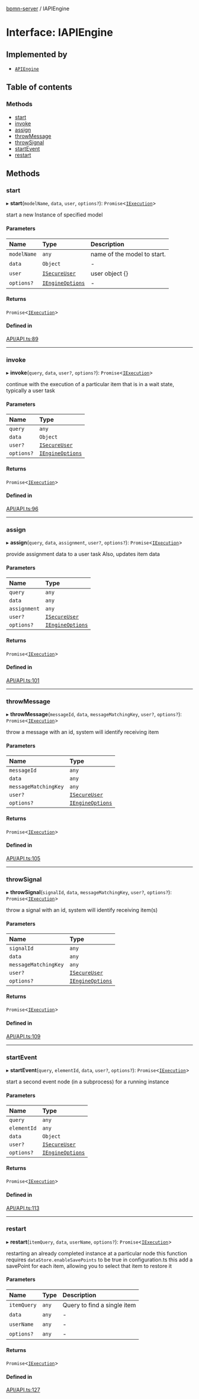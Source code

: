 [bpmn-server](../readme.md) / IAPIEngine

# Interface: IAPIEngine

## Implemented by

- [`APIEngine`](../classes/APIEngine.md)

## Table of contents

### Methods

- [start](IAPIEngine.md#start)
- [invoke](IAPIEngine.md#invoke)
- [assign](IAPIEngine.md#assign)
- [throwMessage](IAPIEngine.md#throwmessage)
- [throwSignal](IAPIEngine.md#throwsignal)
- [startEvent](IAPIEngine.md#startevent)
- [restart](IAPIEngine.md#restart)

## Methods

### start

▸ **start**(`modelName`, `data`, `user`, `options?`): `Promise`\<[`IExecution`](IExecution.md)\>

start a new Instance of specified model

#### Parameters

| Name | Type | Description |
| :------ | :------ | :------ |
| `modelName` | `any` | name of the model to start. |
| `data` | `Object` | - |
| `user` | [`ISecureUser`](ISecureUser.md) | user object {} |
| `options?` | [`IEngineOptions`](IEngineOptions.md) | - |

#### Returns

`Promise`\<[`IExecution`](IExecution.md)\>

#### Defined in

[API/API.ts:89](https://github.com/bpmnServer/bpmn-server/blob/67a073b/src/API/API.ts#L89)

___

### invoke

▸ **invoke**(`query`, `data`, `user?`, `options?`): `Promise`\<[`IExecution`](IExecution.md)\>

continue with the execution of a particular item that is in a wait state, typically a user task

#### Parameters

| Name | Type |
| :------ | :------ |
| `query` | `any` |
| `data` | `Object` |
| `user?` | [`ISecureUser`](ISecureUser.md) |
| `options?` | [`IEngineOptions`](IEngineOptions.md) |

#### Returns

`Promise`\<[`IExecution`](IExecution.md)\>

#### Defined in

[API/API.ts:96](https://github.com/bpmnServer/bpmn-server/blob/67a073b/src/API/API.ts#L96)

___

### assign

▸ **assign**(`query`, `data`, `assignment`, `user?`, `options?`): `Promise`\<[`IExecution`](IExecution.md)\>

provide assignment data to a user task
Also, updates item data

#### Parameters

| Name | Type |
| :------ | :------ |
| `query` | `any` |
| `data` | `any` |
| `assignment` | `any` |
| `user?` | [`ISecureUser`](ISecureUser.md) |
| `options?` | [`IEngineOptions`](IEngineOptions.md) |

#### Returns

`Promise`\<[`IExecution`](IExecution.md)\>

#### Defined in

[API/API.ts:101](https://github.com/bpmnServer/bpmn-server/blob/67a073b/src/API/API.ts#L101)

___

### throwMessage

▸ **throwMessage**(`messageId`, `data`, `messageMatchingKey`, `user?`, `options?`): `Promise`\<[`IExecution`](IExecution.md)\>

throw a message with an id, system will identify receiving item

#### Parameters

| Name | Type |
| :------ | :------ |
| `messageId` | `any` |
| `data` | `any` |
| `messageMatchingKey` | `any` |
| `user?` | [`ISecureUser`](ISecureUser.md) |
| `options?` | [`IEngineOptions`](IEngineOptions.md) |

#### Returns

`Promise`\<[`IExecution`](IExecution.md)\>

#### Defined in

[API/API.ts:105](https://github.com/bpmnServer/bpmn-server/blob/67a073b/src/API/API.ts#L105)

___

### throwSignal

▸ **throwSignal**(`signalId`, `data`, `messageMatchingKey`, `user?`, `options?`): `Promise`\<[`IExecution`](IExecution.md)\>

throw a signal with an id, system will identify receiving item(s)

#### Parameters

| Name | Type |
| :------ | :------ |
| `signalId` | `any` |
| `data` | `any` |
| `messageMatchingKey` | `any` |
| `user?` | [`ISecureUser`](ISecureUser.md) |
| `options?` | [`IEngineOptions`](IEngineOptions.md) |

#### Returns

`Promise`\<[`IExecution`](IExecution.md)\>

#### Defined in

[API/API.ts:109](https://github.com/bpmnServer/bpmn-server/blob/67a073b/src/API/API.ts#L109)

___

### startEvent

▸ **startEvent**(`query`, `elementId`, `data`, `user?`, `options?`): `Promise`\<[`IExecution`](IExecution.md)\>

start a second event node (in a subprocess) for a running instance

#### Parameters

| Name | Type |
| :------ | :------ |
| `query` | `any` |
| `elementId` | `any` |
| `data` | `Object` |
| `user?` | [`ISecureUser`](ISecureUser.md) |
| `options?` | [`IEngineOptions`](IEngineOptions.md) |

#### Returns

`Promise`\<[`IExecution`](IExecution.md)\>

#### Defined in

[API/API.ts:113](https://github.com/bpmnServer/bpmn-server/blob/67a073b/src/API/API.ts#L113)

___

### restart

▸ **restart**(`itemQuery`, `data`, `userName`, `options?`): `Promise`\<[`IExecution`](IExecution.md)\>

restarting an already completed instance at a particular node
this function requires `dataStore.enableSavePoints` to be true in configuration.ts
this add a savePoint for each item, allowing you to select that item to restore it

#### Parameters

| Name | Type | Description |
| :------ | :------ | :------ |
| `itemQuery` | `any` | Query to find a single item |
| `data` | `any` | - |
| `userName` | `any` | - |
| `options?` | `any` | - |

#### Returns

`Promise`\<[`IExecution`](IExecution.md)\>

#### Defined in

[API/API.ts:127](https://github.com/bpmnServer/bpmn-server/blob/67a073b/src/API/API.ts#L127)
